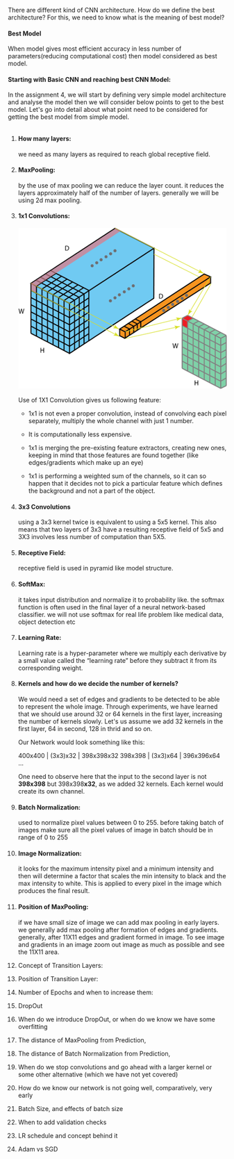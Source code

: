 There are different kind of CNN architecture. How do we define the best architecture? For this, we need to know what is the meaning of best model? 

#### Best Model

When  model gives most efficient accuracy in less number of parameters(reducing computational cost) then model considered as best model.

#### Starting with Basic CNN and reaching best CNN Model:

In the assignment 4, we will start by defining very simple model architecture and analyse the model then we will consider below points to get to the best model. Let's go into detail about what point need to be considered for getting the best model from simple model.

###### 

1. #### How many layers:

    we need as many layers as required to reach global receptive field. 

2. #### MaxPooling: 

   by the use of max pooling we can reduce the layer count. it reduces the layers approximately half of the number of layers. generally we will be using 2d max pooling.

   

3. #### 1x1 Convolutions:

   ![kernel](https://github.com/bomila/eip3/blob/master/1X1_Convolution.png)

   Use of 1X1 Convolution gives us following feature:

   * 1x1 is not even a proper convolution, instead of convolving each pixel separately, multiply the whole channel with just 1 number. 

   * It is computationally less expensive.

   * 1x1 is merging the pre-existing feature extractors, creating new ones, keeping in mind that those features are found together (like edges/gradients which make up an eye)

   * 1x1 is performing a weighted sum of the channels, so it can so happen that it decides not to pick a particular feature which defines the background and not a part of the object.

     

4. #### 3x3 Convolutions

   using a 3x3 kernel twice is equivalent to using a 5x5 kernel. This also means that two layers of 3x3 have a resulting receptive field of 5x5 and 3X3 involves less number of computation than 5X5.

   

5. #### Receptive Field:

   receptive field is used in pyramid like model structure. 

6. #### SoftMax:

   it takes input distribution and normalize it to probability like. the softmax function is often used in the final layer of a neural network-based classifier. we will not use softmax for real life problem like medical data, object detection etc

7. #### Learning Rate:

    Learning rate is a hyper-parameter where we multiply each derivative by a small value called the “learning rate” before they subtract it from its corresponding weight.

8. #### Kernels and how do we decide the number of kernels?

   We would need a set of edges and gradients to be detected to be able to represent the whole image. Through experiments, we have learned that we should use around 32 or 64 kernels in the first layer, increasing the number of kernels slowly. Let's us assume we add 32 kernels in the first layer, 64 in second, 128 in thrid and so on. 

   Our Network would look something like this:

   400x400 | (3x3)x32 | 398x398x32
   398x398 | (3x3)x64 | 396x396x64
   ...

   One need to observe here that the input to the second layer is not **398x398** but 398x398**x32**, as we added 32 kernels. Each kernel would create its own channel. 

   

9. #### Batch Normalization:

   used to normalize pixel values between 0 to 255. before taking batch of images make sure all the pixel values of image in batch should be in range of 0 to 255

10. #### Image Normalization:

     it looks for the maximum intensity pixel and a minimum intensity and then will determine a factor that scales the min intensity to black and the max intensity to white. This is applied to every pixel in the image which produces the final result. 

11. #### Position of MaxPooling: 

    if we have small size of image we can add max pooling in early layers. we generally add max pooling after formation of edges and gradients. generally, after 11X11 edges and gradient formed in image. To see image and gradients in an image zoom out image as much as possible and see the 11X11 area.

    

12. Concept of Transition Layers:

13. Position of Transition Layer:

14. Number of Epochs and when to increase them:

15. DropOut

16. When do we introduce DropOut, or when do we know we have some overfitting

17. The distance of MaxPooling from Prediction,

18. The distance of Batch Normalization from Prediction,

19. When do we stop convolutions and go ahead with a larger kernel or some other alternative (which we have not yet covered)

20. How do we know our network is not going well, comparatively, very early

21. Batch Size, and effects of batch size

22. When to add validation checks

23. LR schedule and concept behind it

24. Adam vs SGD

